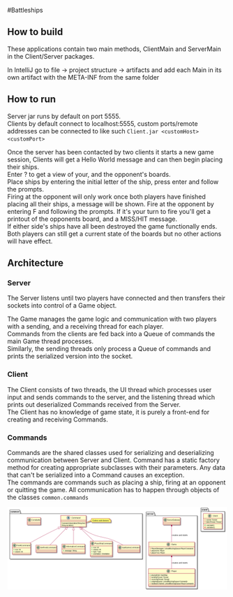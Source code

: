 #Battleships
## How to build
These applications contain two main methods, ClientMain and ServerMain in the Client/Server packages.

In IntelliJ go to file -> project structure -> artifacts and add each Main in its own artifact with the META-INF from the same folder

## How to run
Server jar runs by default on port 5555.\
Clients by default connect to localhost:5555, custom ports/remote addresses can be connected to like such `Client.jar <customHost> <customPort>`

Once the server has been contacted by two clients it starts a new game session, Clients will get a Hello World message and can then begin placing their ships.\
Enter ? to get a view of your, and the opponent's boards.\
Place ships by entering the initial letter of the ship, press enter and follow the prompts.\
Firing at the opponent will only work once both players have finished placing all their ships, a message will be shown. Fire at the opponent by entering F and following the prompts. If it's your turn to fire you'll get a printout of the opponents board, and a MISS/HIT message.\
If either side's ships have all been destroyed the game functionally ends. Both players can still get a current state of the boards but no other actions will have effect.

## Architecture

### Server
The Server listens until two players have connected and then transfers their sockets into control of a Game object.

The Game manages the game logic and communication with two players with a sending, and a receiving thread for each player.\
Commands from the clients are fed back into a Queue of commands the main Game thread processes.\
Similarly, the sending threads only process a Queue of commands and prints the serialized version into the socket.

### Client
The Client consists of two threads, the UI thread which processes user input and sends commands to the server, and the listening thread which prints out deserialized Commands received from the Server.\
The Client has no knowledge of game state, it is purely a front-end for creating and receiving Commands.

### Commands
Commands are the shared classes used for serializing and deserializing communication between Server and Client. Command has a static factory method for creating appropriate subclasses with their parameters. Any data that can't be serialized into a Command causes an exception.\
The commands are commands such as placing a ship, firing at an opponent or quitting the game.
All communication has to happen through objects of the classes `common.commands`

![ClassDiagram](ClassDiagram.png)